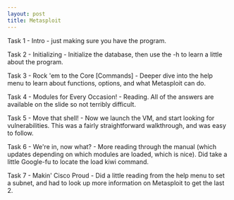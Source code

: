 ```yaml
---
layout: post
title: Metasploit
---
```


Task 1 - Intro - just making sure you have the program.

Task 2 - Initializing - Initialize the database, then use the -h to learn a little about the program.

Task 3 - Rock 'em to the Core [Commands] - Deeper dive into the help menu to learn about functions, options, and what Metasploit can do.

Task 4 - Modules for Every Occasion! - Reading. All of the answers are available on the slide so not terribly difficult.

Task 5 - Move that shell! - Now we launch the VM, and start looking for vulnerabilities. This was a fairly straightforward walkthrough, and was easy to follow.

Task 6 - We're in, now what? - More reading through the manual (which updates depending on which modules are loaded, which is nice). Did take a little Google-fu to locate the load kiwi command.

Task 7 - Makin' Cisco Proud - Did a little reading from the help menu to set a subnet, and had to look up more information on Metasploit to get the last 2. 